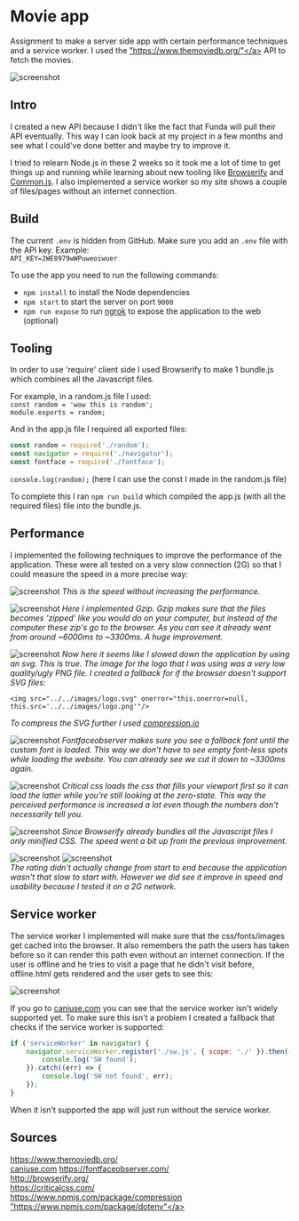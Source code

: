 # Movie app
Assignment to make a server side app with certain performance techniques and a service worker. I used the <a href="https://www.themoviedb.org/">"https://www.themoviedb.org/"</a> API to fetch the movies.

![screenshot](screens/home.png)
  

  
## Intro
I created a new API because I didn't like the fact that Funda will pull their API eventually. This way I can look back at my project in a few months and see what I could've done better and maybe try to improve it.

I tried to relearn Node.js in these 2 weeks so it took me a lot of time to get things up and running while learning about new tooling like <a href="browserify.org">Browserify</a> and <a href="http://requirejs.org/docs/commonjs.html">Common.js</a>. I also implemented a service worker so my site shows a couple of files/pages without an internet connection.
  


## Build
The current `.env` is hidden from GitHub. Make sure you add an `.env` file with the API key. Example:    
`API_KEY=2WE8979wWPuweoiwuer`

To use the app you need to run the following commands:  
- `npm install` to install the Node dependencies  
- `npm start` to start the server on port `9000`  
- `npm run expose` to run <a href="https://ngrok.com/">ngrok</a> to expose the application to the web (optional)
  

  
## Tooling
In order to use 'require' client side I used Browserify to make 1 bundle.js which combines all the Javascript files.

For example, in a random.js file I used:  
`const random = 'wow this is random';`  
`module.exports = random;`  

And in the app.js file I required all exported files:

```js  
const random = require('./random');  
const navigator = require('./navigator');
const fontface = require('./fontface'); 
```
  
`console.log(random);` (here I can use the const I made in the random.js file)  
  
To complete this I ran `npm run build` which compiled the app.js (with all the required files) file into the bundle.js.
  

  
## Performance
I implemented the following techniques to improve the performance of the application. These were all tested on a very slow connection (2G) so that I could measure the speed in a more precise way:
  
![screenshot](screens/1net.png)
*This is the speed without increasing the performance.*
  
![screenshot](screens/2gzipnet.png)
*Here I implemented Gzip. Gzip makes sure that the files becomes 'zipped' like you would do on your computer, but instead of the computer these zip's go to the browser. As you can see it already went from around ~6000ms to ~3300ms. A huge improvement.*  
  
![screenshot](screens/3svgnet.png)
*Now here it seems like I slowed down the application by using an svg. This is true. The image for the logo that I was using was a very low quality/ugly PNG file. I created a fallback for if the browser doesn't support SVG files:*
  
`<img src="../../images/logo.svg" onerror="this.onerror=null, this.src='../../images/logo.png'"/>`  
  
*To compress the SVG further I used <a href="compression.io">compression.io</a>*  
  
![screenshot](screens/4ffnet.png)
*Fontfaceobserver makes sure you see a fallback font until the custom font is loaded. This way we don't have to see empty font-less spots while loading the website. You can already see we cut it down to ~3300ms again.*  
  
![screenshot](screens/5cssnet.png)
*Critical css loads the css that fills your viewport first so it can load the latter while you're still looking at the zero-state. This way the perceived performance is increased a lot even though the numbers don't necessarily tell you.*  
  
![screenshot](screens/6minnet.png)
*Since Browserify already bundles all the Javascript files I only minified CSS. The speed went a bit up from the previous improvement.*  
  
![screenshot](screens/5cssdes.png)
![screenshot](screens/5cssmob.png)  
*The rating didn't actually change from start to end because the application wasn't that slow to start with. However we did see it improve in speed and usability because I tested it on a 2G network.*  
  


## Service worker
The service worker I implemented will make sure that the css/fonts/images get cached into the browser. It also remembers the path the users has taken before so it can render this path even without an internet connection. If the user is offline and he tries to visit a page that he didn't visit before, offline.html gets rendered and the user gets to see this:
  
![screenshot](screens/offline.png)
  
If you go to <a href="http://caniuse.com/#search=servi">caniuse.com</a> you can see that the service worker isn't widely supported yet. To make sure this isn't a problem I created a fallback that checks if the service worker is supported:
  
```js
if ('serviceWorker' in navigator) {
	navigator.serviceWorker.register('./sw.js', { scope: './' }).then((registration) => {
		console.log('SW found');
	}).catch((err) => {
		console.log('SW not found', err);
	});
}
```
  
When it isn't supported the app will just run without the service worker.


## Sources
<a href="https://www.themoviedb.org/">https://www.themoviedb.org/</a>  
<a href="http://caniuse.com/#search=servi">caniuse.com</a>
<a href="https://fontfaceobserver.com/">https://fontfaceobserver.com/</a>  
<a href="http://browserify.org/">http://browserify.org/</a>  
<a href="https://criticalcss.com/">https://criticalcss.com/</a>  
<a href="https://www.npmjs.com/package/compression">https://www.npmjs.com/package/compression</a>  
<a href="https://www.npmjs.com/package/dotenv">"https://www.npmjs.com/package/dotenv"</a>